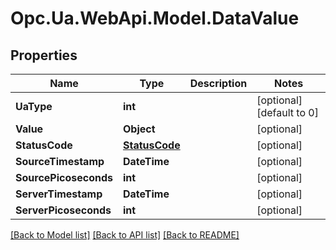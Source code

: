 # Opc.Ua.WebApi.Model.DataValue

## Properties

Name | Type | Description | Notes
------------ | ------------- | ------------- | -------------
**UaType** | **int** |  | [optional] [default to 0]
**Value** | **Object** |  | [optional] 
**StatusCode** | [**StatusCode**](StatusCode.md) |  | [optional] 
**SourceTimestamp** | **DateTime** |  | [optional] 
**SourcePicoseconds** | **int** |  | [optional] 
**ServerTimestamp** | **DateTime** |  | [optional] 
**ServerPicoseconds** | **int** |  | [optional] 

[[Back to Model list]](../README.md#documentation-for-models) [[Back to API list]](../README.md#documentation-for-api-endpoints) [[Back to README]](../README.md)

